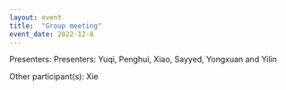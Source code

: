 ```yaml
---
layout: event
title:  "Group meeting"
event_date: 2022-12-8
---
```


Presenters: Presenters: Yuqi, Penghui, Xiao, Sayyed, Yongxuan and Yilin

Other participant(s): Xie